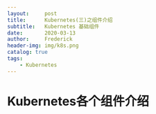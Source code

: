 ```yaml
---
layout:     post
title:      Kubernetes(三)之组件介绍
subtitle:   Kubernetes 基础组件
date:       2020-03-13
author:     Frederick
header-img: img/k8s.png
catalog: true
tags:
    - Kubernetes
---
```


# Kubernetes各个组件介绍